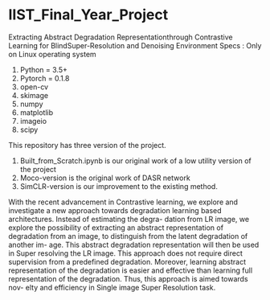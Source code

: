 # IIST_Final_Year_Project
Extracting Abstract Degradation Representationthrough Contrastive Learning for BlindSuper-Resolution and Denoising
Environment Specs : Only on Linux operating system

1. Python = 3.5+
2. Pytorch = 0.1.8
3. open-cv
4. skimage
5. numpy
6. matplotlib
7. imageio
8. scipy

This repository has three version of the project. 
1. Built_from_Scratch.ipynb is our original work of a low utility version of the project
2. Moco-version is the original work of DASR network
3. SimCLR-version is our improvement to the existing method.


With the recent advancement in Contrastive learning, we explore and investigate a new
approach towards degradation learning based architectures. Instead of estimating the degra-
dation from LR image, we explore the possibility of extracting an abstract representation
of degradation from an image, to distinguish from the latent degradation of another im-
age. This abstract degradation representation will then be used in Super resolving the LR
image. This approach does not require direct supervision from a predefined degradation.
Moreover, learning abstract representation of the degradation is easier and effective than
learning full representation of the degradation. Thus, this approach is aimed towards nov-
elty and efficiency in Single image Super Resolution task.
